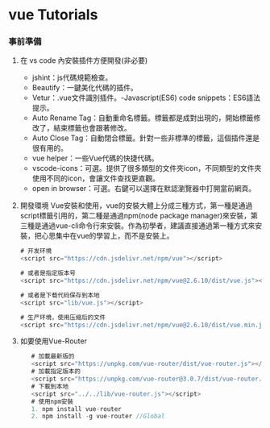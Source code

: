 # vue Tutorials

### 事前準備
1. 在 vs code 內安裝插件方便開發(非必要)
    - jshint：js代碼規範檢查。
    - Beautify：一鍵美化代碼的插件。
    - Vetur：.vue文件識別插件。-Javascript(ES6) code snippets：ES6語法提示。
    - Auto Rename Tag：自動重命名標籤。標籤都是成對出現的，開始標籤修改了，結束標籤也會跟著修改。
    - Auto Close Tag：自動閉合標籤。針對一些非標準的標籤，這個插件還是很有用的。
    - vue helper：一些Vue代碼的快捷代碼。
    - vscode-icons：可選。提供了很多類型的文件夾icon，不同類型的文件夾使用不同的icon，會讓文件查找更直觀。
    - open in browser：可選。右鍵可以選擇在默認瀏覽器中打開當前網頁。

2. 開發環境
   Vue安裝和使用，vue的安裝大體上分成三種方式，第一種是通過script標籤引用的，第二種是通過npm(node package manager)來安裝，第三種是通過vue-cli命令行來安裝。作為初學者，建議直接通過第一種方式來安裝，把心思集中在vue的學習上，而不是安裝上。

   ```javascript
   # 开发环境
   <script src="https://cdn.jsdelivr.net/npm/vue"></script>
   
   # 或者是指定版本号
   <script src="https://cdn.jsdelivr.net/npm/vue@2.6.10/dist/vue.js"></script>
   
   # 或者是下载代码保存到本地
   <script src="lib/vue.js"></script>
   
   # 生产环境，使用压缩后的文件
   <script src="https://cdn.jsdelivr.net/npm/vue@2.6.10/dist/vue.min.js"></script>
   ```
3. 如要使用Vue-Router

    ```javascript
       # 加載最新版的
       <script src="https://unpkg.com/vue-router/dist/vue-router.js"></script>
       # 加載指定版本的
       <script src="https://unpkg.com/vue-router@3.0.7/dist/vue-router.js"></script>
       # 下載到本地
       <script src="../../lib/vue-router.js"></script>
       # 使用npm安裝
       1. npm install vue-router
       2. npm install -g vue-router //Global
    ```
